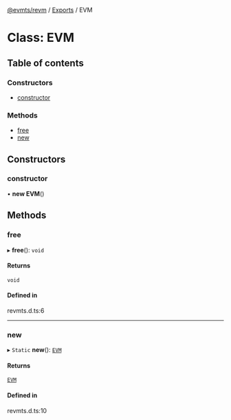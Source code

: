 [@evmts/revm](/reference/revm/README.md) / [Exports](/reference/revm/modules.md) / EVM

# Class: EVM

## Table of contents

### Constructors

- [constructor](/reference/revm/classes/EVM.md#constructor)

### Methods

- [free](/reference/revm/classes/EVM.md#free)
- [new](/reference/revm/classes/EVM.md#new)

## Constructors

### constructor

• **new EVM**()

## Methods

### free

▸ **free**(): `void`

#### Returns

`void`

#### Defined in

revmts.d.ts:6

___

### new

▸ `Static` **new**(): [`EVM`](/reference/revm/classes/EVM.md)

#### Returns

[`EVM`](/reference/revm/classes/EVM.md)

#### Defined in

revmts.d.ts:10
